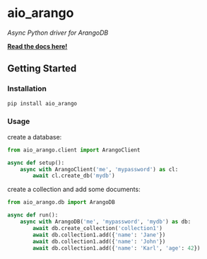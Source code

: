 # aio_arango
*Async Python driver for ArangoDB*

**[Read the docs here!](https://tjtimer.github.io/aio_arango/)**

## Getting Started

### Installation

```bash
pip install aio_arango
```  

### Usage

create a database:

```python
from aio_arango.client import ArangoClient

async def setup():
    async with ArangoClient('me', 'mypassword') as cl:
        await cl.create_db('mydb')
```

create a collection and add some documents:

```python
from aio_arango.db import ArangoDB

async def run():
    async with ArangoDB('me', 'mypassword', 'mydb') as db:
        await db.create_collection('collection1')
        await db.collection1.add({'name': 'Jane'})
        await db.collection1.add({'name': 'John'})
        await db.collection1.add({'name': 'Karl', 'age': 42})
```
